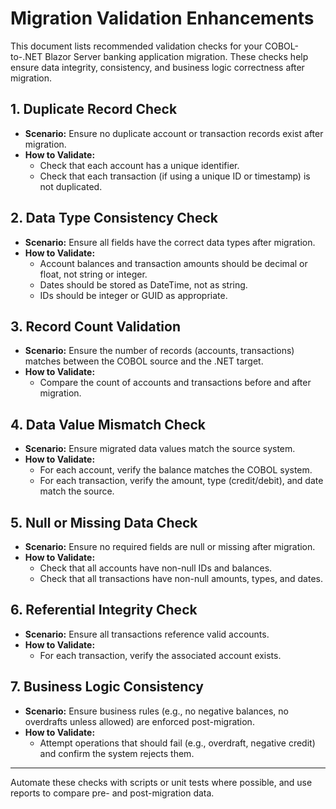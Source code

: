 # Migration Validation Enhancements

This document lists recommended validation checks for your COBOL-to-.NET Blazor Server banking application migration. These checks help ensure data integrity, consistency, and business logic correctness after migration.

## 1. Duplicate Record Check
- **Scenario:** Ensure no duplicate account or transaction records exist after migration.
- **How to Validate:**
  - Check that each account has a unique identifier.
  - Check that each transaction (if using a unique ID or timestamp) is not duplicated.

## 2. Data Type Consistency Check
- **Scenario:** Ensure all fields have the correct data types after migration.
- **How to Validate:**
  - Account balances and transaction amounts should be decimal or float, not string or integer.
  - Dates should be stored as DateTime, not as string.
  - IDs should be integer or GUID as appropriate.

## 3. Record Count Validation
- **Scenario:** Ensure the number of records (accounts, transactions) matches between the COBOL source and the .NET target.
- **How to Validate:**
  - Compare the count of accounts and transactions before and after migration.

## 4. Data Value Mismatch Check
- **Scenario:** Ensure migrated data values match the source system.
- **How to Validate:**
  - For each account, verify the balance matches the COBOL system.
  - For each transaction, verify the amount, type (credit/debit), and date match the source.

## 5. Null or Missing Data Check
- **Scenario:** Ensure no required fields are null or missing after migration.
- **How to Validate:**
  - Check that all accounts have non-null IDs and balances.
  - Check that all transactions have non-null amounts, types, and dates.

## 6. Referential Integrity Check
- **Scenario:** Ensure all transactions reference valid accounts.
- **How to Validate:**
  - For each transaction, verify the associated account exists.

## 7. Business Logic Consistency
- **Scenario:** Ensure business rules (e.g., no negative balances, no overdrafts unless allowed) are enforced post-migration.
- **How to Validate:**
  - Attempt operations that should fail (e.g., overdraft, negative credit) and confirm the system rejects them.

---
Automate these checks with scripts or unit tests where possible, and use reports to compare pre- and post-migration data.
